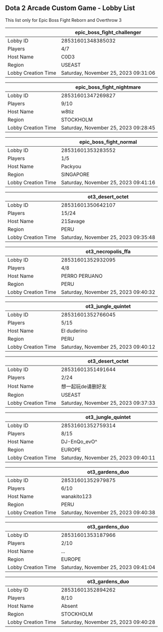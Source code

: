 ## Dota 2 Arcade Custom Game - Lobby List

This list only for Epic Boss Fight Reborn and Overthrow 3

|  | epic_boss_fight_challenger |
| ------ | ------ |
| Lobby ID | 28531601348385032 |
| Players | 4/7 |
| Host Name | C0D3 |
| Region | USEAST |
| Lobby Creation Time | Saturday, November 25, 2023 09:31:06 |


|  | epic_boss_fight_nightmare |
| ------ | ------ |
| Lobby ID | 28531601347269827 |
| Players | 9/10 |
| Host Name | w8tiz |
| Region | STOCKHOLM |
| Lobby Creation Time | Saturday, November 25, 2023 09:28:45 |


|  | epic_boss_fight_normal |
| ------ | ------ |
| Lobby ID | 28531601353283552 |
| Players | 1/5 |
| Host Name | Packyou |
| Region | SINGAPORE |
| Lobby Creation Time | Saturday, November 25, 2023 09:41:16 |


|  | ot3_desert_octet |
| ------ | ------ |
| Lobby ID | 28531601350642107 |
| Players | 15/24 |
| Host Name | 21Savage |
| Region | PERU |
| Lobby Creation Time | Saturday, November 25, 2023 09:35:48 |


|  | ot3_necropolis_ffa |
| ------ | ------ |
| Lobby ID | 28531601352932095 |
| Players | 4/8 |
| Host Name | PERRO PERUANO |
| Region | PERU |
| Lobby Creation Time | Saturday, November 25, 2023 09:40:32 |


|  | ot3_jungle_quintet |
| ------ | ------ |
| Lobby ID | 28531601352766045 |
| Players | 5/15 |
| Host Name | El duderino |
| Region | PERU |
| Lobby Creation Time | Saturday, November 25, 2023 09:40:12 |


|  | ot3_desert_octet |
| ------ | ------ |
| Lobby ID | 28531601351491644 |
| Players | 2/24 |
| Host Name | 想一起玩de请删好友 |
| Region | USEAST |
| Lobby Creation Time | Saturday, November 25, 2023 09:37:33 |


|  | ot3_jungle_quintet |
| ------ | ------ |
| Lobby ID | 28531601352759314 |
| Players | 8/15 |
| Host Name | DJ-EnQo_evO^ |
| Region | EUROPE |
| Lobby Creation Time | Saturday, November 25, 2023 09:40:11 |


|  | ot3_gardens_duo |
| ------ | ------ |
| Lobby ID | 28531601352979875 |
| Players | 6/10 |
| Host Name | wanakito123 |
| Region | PERU |
| Lobby Creation Time | Saturday, November 25, 2023 09:40:38 |


|  | ot3_gardens_duo |
| ------ | ------ |
| Lobby ID | 28531601353187966 |
| Players | 2/10 |
| Host Name | ... |
| Region | EUROPE |
| Lobby Creation Time | Saturday, November 25, 2023 09:41:04 |


|  | ot3_gardens_duo |
| ------ | ------ |
| Lobby ID | 28531601352894262 |
| Players | 8/10 |
| Host Name | Absent |
| Region | STOCKHOLM |
| Lobby Creation Time | Saturday, November 25, 2023 09:40:28 |


